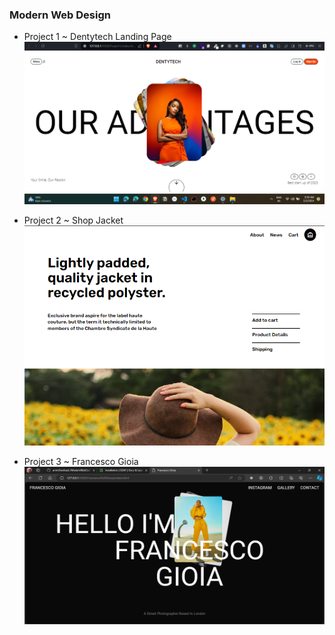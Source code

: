 ### Modern Web Design

- Project 1 ~ Dentytech Landing Page
  ![alt text](Project1/image-1.png)

- Project 2 ~ Shop Jacket
  ![alt text](image.png)
- Project 3 ~ Francesco Gioia
  ![alt text](image-1.png)  